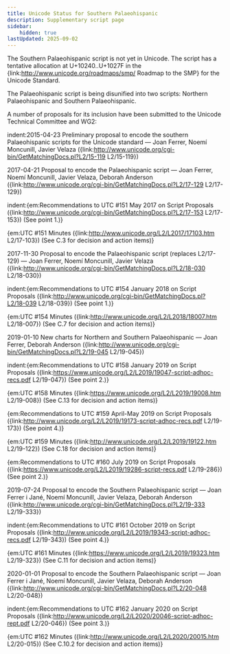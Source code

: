 ```yaml
---
title: Unicode Status for Southern Palaeohispanic
description: Supplementary script page
sidebar:
    hidden: true
lastUpdated: 2025-09-02
---
```


The Southern Palaeohispanic script is not yet in Unicode. The script has a tentative allocation at U+10240..U+1027F in the {link:http://www.unicode.org/roadmaps/smp/ Roadmap to the SMP} for the Unicode Standard. 

The Palaeohispanic script is being disunified into two scripts: Northern Palaeohispanic and Southern Palaeohispanic.

[comment]: # (end of intro)

[comment]: # (start of blocks)



[comment]: # (end of blocks)

[comment]: # (start of chars)



[comment]: # (end of chars)

[comment]: # (start of rest)

A number of proposals for its inclusion have been submitted to the Unicode Technical Committee and WG2:

indent:2015-04-23 Preliminary proposal to encode the southern Palaeohispanic scripts for the Unicode standard — Joan Ferrer, Noemí Moncunill, Javier Velaza ({link:http://www.unicode.org/cgi-bin/GetMatchingDocs.pl?L2/15-119 L2/15-119})

2017-04-21 Proposal to encode the Palaeohispanic script — Joan Ferrer, Noemí Moncunill, Javier Velaza, Deborah Anderson  ({link:http://www.unicode.org/cgi-bin/GetMatchingDocs.pl?L2/17-129 L2/17-129})

indent:{em:Recommendations to UTC #151 May 2017 on Script Proposals ({link:http://www.unicode.org/cgi-bin/GetMatchingDocs.pl?L2/17-153 L2/17-153}) (See point 1.)}

{em:UTC #151 Minutes ({link:http://www.unicode.org/L2/L2017/17103.htm L2/17-103}) (See C.3 for decision and action items)}


2017-11-30 Proposal to encode the Palaeohispanic script (replaces L2/17-129) — Joan Ferrer, Noemí Moncunill, Javier Velaza ({link:http://www.unicode.org/cgi-bin/GetMatchingDocs.pl?L2/18-030 L2/18-030})

indent:{em:Recommendations to UTC #154 January 2018 on Script Proposals ({link:http://www.unicode.org/cgi-bin/GetMatchingDocs.pl?L2/18-039 L2/18-039}) (See point 1.)}

{em:UTC #154 Minutes ({link:http://www.unicode.org/L2/L2018/18007.htm L2/18-007}) (See C.7 for decision and action items)}


2019-01-10 New charts for Northern and Southern Palaeohispanic — Joan Ferrer, Deborah Anderson ({link:http://www.unicode.org/cgi-bin/GetMatchingDocs.pl?L2/19-045 L2/19-045})

indent:{em:Recommendations to UTC #158 January 2019 on Script Proposals ({link:https://www.unicode.org/L2/L2019/19047-script-adhoc-recs.pdf L2/19-047}) (See point 2.)}

{em:UTC #158 Minutes ({link:https://www.unicode.org/L2/L2019/19008.htm L2/19-008}) (See C.13 for decision and action items)}

{em:Recommendations to UTC #159 April-May 2019 on Script Proposals ({link:http://www.unicode.org/L2/L2019/19173-script-adhoc-recs.pdf L2/19-173}) (See point 4.)}

{em:UTC #159 Minutes ({link:http://www.unicode.org/L2/L2019/19122.htm L2/19-122}) (See C.18 for decision and action items)}

{em:Recommendations to UTC #160 July 2019 on Script Proposals ({link:https://www.unicode.org/L2/L2019/19286-script-recs.pdf L2/19-286}) (See point 2.)}


2019-07-24 Proposal to encode the Southern Palaeohispanic script — Joan Ferrer i Jané, Noemí  Moncunill,  Javier Velaza, Deborah Anderson ({link:http://www.unicode.org/cgi-bin/GetMatchingDocs.pl?L2/19-333 L2/19-333})

indent:{em:Recommendations to UTC #161 October 2019 on Script Proposals ({link:http://www.unicode.org/L2/L2019/19343-script-adhoc-recs.pdf L2/19-343}) (See point 4.)}

{em:UTC #161 Minutes ({link:https://www.unicode.org/L2/L2019/19323.htm L2/19-323}) (See C.11 for decision and action items)}


2020-01-01 Proposal to encode the Southern Palaeohispanic script — Joan Ferrer i Jané, Noemí Moncunill, Javier Velaza, Deborah Anderson ({link:http://www.unicode.org/cgi-bin/GetMatchingDocs.pl?L2/20-048 L2/20-048})

indent:{em:Recommendations to UTC #162 January 2020 on Script Proposals ({link:http://www.unicode.org/L2/L2020/20046-script-adhoc-rept.pdf L2/20-046}) (See point 3.)}

{em:UTC #162 Minutes ({link:http://www.unicode.org/L2/L2020/20015.htm L2/20-015}) (See C.10.2 for decision and action items)}
